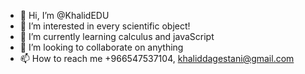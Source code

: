 - 👋 Hi, I’m @KhalidEDU
- 👀 I’m interested in every scientific object!
- 🌱 I’m currently learning calculus and javaScript
- 💞️ I’m looking to collaborate on anything
- 📫 How to reach me +966547537104, khaliddagestani@gmail.com

<!---
KhalidEDU/KhalidEDU is a ✨ special ✨ repository because its `README.md` (this file) appears on your GitHub profile.
You can click the Preview link to take a look at your changes.
--->
